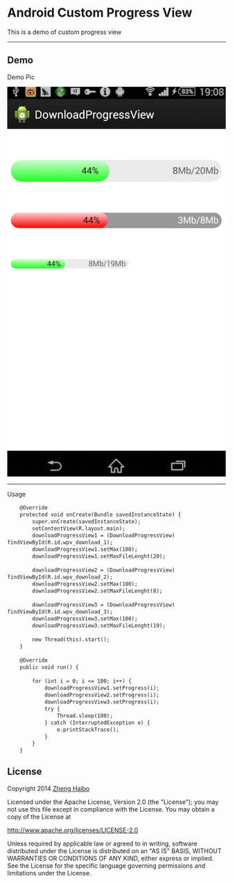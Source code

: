 Android Custom Progress View
===================

This is a demo of custom progress view

----------
Demo
-------------

Demo Pic

![image](https://github.com/nuptboyzhb/DownloadProgressViewDemo/blob/master/demo/demo.png)


----------
Usage

```
    @Override
	protected void onCreate(Bundle savedInstanceState) {
		super.onCreate(savedInstanceState);
		setContentView(R.layout.main);
		downloadProgressView1 = (DownloadProgressView) findViewById(R.id.wpv_download_1);
		downloadProgressView1.setMax(100);
		downloadProgressView1.setMaxFileLenght(20);

		downloadProgressView2 = (DownloadProgressView) findViewById(R.id.wpv_download_2);
		downloadProgressView2.setMax(100);
		downloadProgressView2.setMaxFileLenght(8);
		
		downloadProgressView3 = (DownloadProgressView) findViewById(R.id.wpv_download_3);
		downloadProgressView3.setMax(100);
		downloadProgressView3.setMaxFileLenght(19);

		new Thread(this).start();
	}

	@Override
	public void run() {

		for (int i = 0; i <= 100; i++) {
			downloadProgressView1.setProgress(i);
			downloadProgressView2.setProgress(i);
			downloadProgressView3.setProgress(i);
			try {
				Thread.sleep(100);
			} catch (InterruptedException e) {
				e.printStackTrace();
			}
		}
	}
```


License
-------------

Copyright 2014  [Zheng Haibo](https://github.com/nuptboyzhb/)

Licensed under the Apache License, Version 2.0 (the "License");
you may not use this file except in compliance with the License.
You may obtain a copy of the License at

   http://www.apache.org/licenses/LICENSE-2.0

Unless required by applicable law or agreed to in writing, software
distributed under the License is distributed on an "AS IS" BASIS,
WITHOUT WARRANTIES OR CONDITIONS OF ANY KIND, either express or implied.
See the License for the specific language governing permissions and
limitations under the License. 

